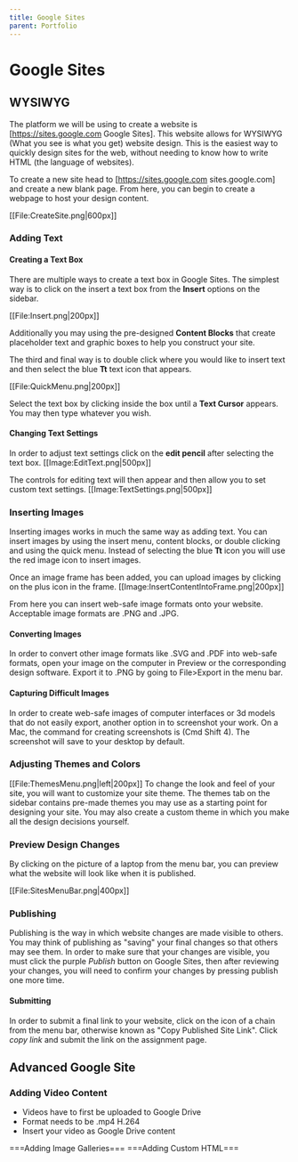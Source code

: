 ```yaml
---
title: Google Sites
parent: Portfolio
---
```

# Google Sites
## WYSIWYG
The platform we will be using to create a website is [https://sites.google.com Google Sites]. This website allows for WYSIWYG (What you see is what you get) website design. This is the easiest way to quickly design sites for the web, without needing to know how to write HTML (the language of websites).

To create a new site head to [https://sites.google.com sites.google.com] and create a new blank page. From here, you can begin to create a webpage to host your design content.

[[File:CreateSite.png|600px]]

### Adding Text
#### Creating a Text Box
There are multiple ways to create a text box in Google Sites. The simplest way is to click on the insert a text box from the **Insert** options on the sidebar.

[[File:Insert.png|200px]]<br clear=all>

Additionally you may using the pre-designed **Content Blocks** that create placeholder text and graphic boxes to help you construct your site.

The third and final way is to double click where you would like to insert text and then select the blue **Tt** text icon that appears.

[[File:QuickMenu.png|200px]]<br clear=all>


Select the text box by clicking inside the box until a **Text Cursor** appears. You may then type whatever you wish.

#### Changing Text Settings
In order to adjust text settings click on the **edit pencil** after selecting the text box.
[[Image:EditText.png|500px]]<br clear=all>

The controls for editing text will then appear and then allow you to set custom text settings.
[[Image:TextSettings.png|500px]]

### Inserting Images
Inserting images works in much the same way as adding text. You can insert images by using the insert menu, content blocks, or double clicking and using the quick menu. Instead of selecting the blue **Tt** icon you will use the red image icon to insert images.

Once an image frame has been added, you can upload images by clicking on the plus icon in the frame. 
[[Image:InsertContentIntoFrame.png|200px]]

From here you can insert web-safe image formats onto your website. Acceptable image formats are .PNG and .JPG.
#### Converting Images
In order to convert other image formats like .SVG and .PDF into web-safe formats, open your image on the computer in Preview or the corresponding design software. Export it to .PNG by going to File>Export in the menu bar.
 
#### Capturing Difficult Images
In order to create web-safe images of computer interfaces or 3d models that do not easily export, another option in to screenshot your work. On a Mac, the command for creating screenshots is (Cmd Shift 4). The screenshot will save to your desktop by default.

### Adjusting Themes and Colors
[[File:ThemesMenu.png|left|200px]] To change the look and feel of your site, you will want to customize your site theme. The themes tab on the sidebar contains pre-made themes you may use as a starting point for designing your site. You may also create a custom theme in which you make all the design decisions yourself.
<br clear=all>

### Preview Design Changes
By clicking on the picture of a laptop from the menu bar, you can preview what the website will look like when it is published.

[[File:SitesMenuBar.png|400px]]<br clear=all>

### Publishing
Publishing is the way in which website changes are made visible to others. You may think of publishing as "saving" your final changes so that others may see them. In order to make sure that your changes are visible, you must click the purple <i>Publish</i> button on Google Sites, then after reviewing your changes, you will need to confirm your changes by pressing publish one more time.

#### Submitting
In order to submit a final link to your website, click on the icon of a chain from the menu bar, otherwise known as "Copy Published Site Link". Click <i>copy link</i> and submit the link on the assignment page.

## Advanced Google Site
### Adding Video Content
* Videos have to first be uploaded to Google Drive
* Format needs to be .mp4 H.264
* Insert your video as Google Drive content

===Adding Image Galleries===
===Adding Custom HTML===
